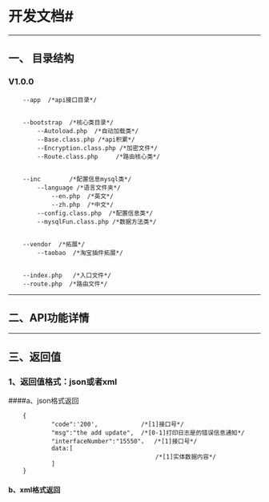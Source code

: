 # 开发文档#

----------

## 一、 目录结构 ##
###  V1.0.0 ###

    
		--app  /*api接口目录*/
        

		--bootstrap  /*核心类目录*/ 
			--Autoload.php  /*自动加载类*/
			--Base.class.php /*api积累*/
			--Encryption.class.php /*加密文件*/
			--Route.class.php     /*路由核心类*/


		--inc        /*配置信息mysql类*/
			--language /*语言文件夹*/
				--en.php  /*英文*/
				--zh.php  /*中文*/
			--config.class.php  /*配置信息类*/
			--mysqlFun.class.php /*数据方法类*/
			

		--vendor  /*拓展*/		
			--taobao  /*淘宝插件拓展*/
		

		--index.php   /*入口文件*/
		--route.php  /*路由文件*/
			


----------
## 二、API功能详情 ##

----------
## 三、返回值 ##
### 1、返回值格式：json或者xml
####a、json格式返回

    	{
    			"code":'200',			 /*[1]接口号*/
    			"msg":"the add update",  /*[0-1]打印日志是的错误信息通知*/
    			"interfaceNumber":"15550"，  /*[1]接口号*/
    			data:[
    										 /*[1]实体数据内容*/
    			]
    	}

#### b、xml格式返回

	